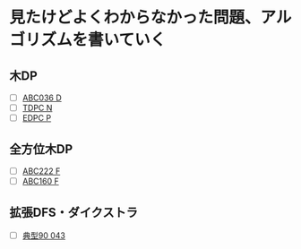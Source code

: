 # 見たけどよくわからなかった問題、アルゴリズムを書いていく

## 木DP
- [ ] [ABC036 D](https://atcoder.jp/contests/abc036/tasks/abc036_d)
- [ ] [TDPC N](https://atcoder.jp/contests/tdpc/tasks/tdpc_tree)
- [ ] [EDPC P](https://atcoder.jp/contests/dp/tasks/dp_p)

## 全方位木DP
- [ ] [ABC222 F](https://atcoder.jp/contests/abc222/tasks/abc222_f)
- [ ] [ABC160 F](https://atcoder.jp/contests/abc160/tasks/abc160_f)

## 拡張DFS・ダイクストラ
- [ ] [典型90 043](https://atcoder.jp/contests/typical90/tasks/typical90_aq)
